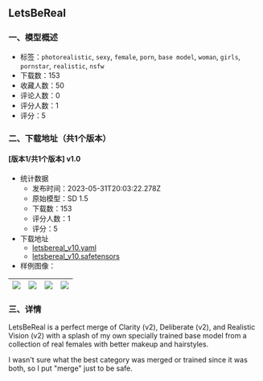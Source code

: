 ## LetsBeReal
### 一、模型概述

- 标签：`photorealistic`, `sexy`, `female`, `porn`, `base model`, `woman`, `girls`, `pornstar`, `realistic`, `nsfw`
- 下载数：153
- 收藏人数：50
- 评论人数：0
- 评分人数：1
- 评分：5

### 二、下载地址（共1个版本）

#### [版本1/共1个版本] v1.0

- 统计数据
  - 发布时间：2023-05-31T20:03:22.278Z
  - 原始模型：SD 1.5
  - 下载数：153
  - 评分人数：1
  - 评分：5
- 下载地址
  - [letsbereal_v10.yaml](https://civitai.com/api/download/models/86473?type=Config&format=Other)
  - [letsbereal_v10.safetensors](https://civitai.com/api/download/models/86473)
- 样例图像：

| <img src="https://image.civitai.com/xG1nkqKTMzGDvpLrqFT7WA/7674c481-9685-4d41-859a-5f6913277919/width=450/1013777.jpeg" /> | <img src="https://image.civitai.com/xG1nkqKTMzGDvpLrqFT7WA/6f3133ce-a11b-4432-9fd0-00e765656618/width=450/1013779.jpeg" /> | <img src="https://image.civitai.com/xG1nkqKTMzGDvpLrqFT7WA/7b819483-3de1-476f-862f-c76bc1828153/width=450/1020595.jpeg" /> | <img src="https://image.civitai.com/xG1nkqKTMzGDvpLrqFT7WA/4a88bd6b-c66c-4189-b7cc-b62741be751b/width=450/1020143.jpeg" /> |
| ---- | ---- | ---- | ---- |


### 三、详情
<p>LetsBeReal is a perfect merge of Clarity (v2), Deliberate (v2), and Realistic Vision (v2) with a splash of my own specially trained base model from a collection of real females with better makeup and hairstyles.</p><p></p><p>I wasn't sure what the best category was merged or trained since it was both, so I put "merge" just to be safe.</p><p></p><p></p>